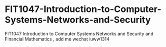 # FIT1047-Introduction-to-Computer-Systems-Networks-and-Security
FIT1047 Introduction to Computer Systems Networks and Security and Financial Mathematics , add me wechat iuww1314
